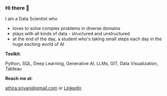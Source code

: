 ### Hi there 👋

I am a Data Scientist who
- loves to solve complex problems in diverse domains
- plays with all kinds of data - structured and unstructured
- at the end of the day, a student who's taking small steps each day in the huge exciting world of AI

**Toolkit**:

Python, SQL, Deep Learning, Generative AI, LLMs, GIT, Data Visualization, Tableau

**Reach me at**: 

[athira.srivani@gmail.com](mailto:athira.srivani@gmail.com) or [LinkedIn](https://www.linkedin.com/in/athira-srivani/)
